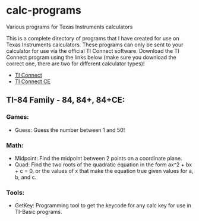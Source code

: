 # calc-programs
Various programs for Texas Instruments calculators

This is a complete directory of programs that I have created for use on Texas Instruments calculators. These programs can only be sent to your calculator for use via the official TI Connect software. Download the TI Connect program using the links below (make sure you download the correct one, there are two for different calculator types)!
- [TI Connect](https://education.ti.com/en/software/details/en/B59F6C83468C4574ABFEE93D2BC3F807/swticonnectsoftware)
- [TI Connect CE](https://education.ti.com/en/software/details/en/CA9C74CAD02440A69FDC7189D7E1B6C2/swticonnectcesoftware)


## TI-84 Family - 84, 84+, 84+CE:
### Games:
- Guess: Guess the number between 1 and 50!
### Math:
- Midpoint: Find the midpoint between 2 points on a coordinate plane.
- Quad: Find the two roots of the quadratic equation in the form ax^2 + bx + c = 0, or the values of x that make the equation true given values for a, b, and c.
### Tools:
- GetKey: Programming tool to get the keycode for any calc key for use in TI-Basic programs.
